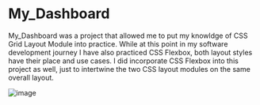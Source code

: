 # My_Dashboard
My_Dashboard was a project that allowed me to put my knowldge of CSS Grid Layout Module into practice.
While at this point in my software development journey I have also practiced CSS Flexbox, both layout styles have their
place and use cases. I did incorporate CSS Flexbox into this project as well, just to intertwine the two CSS layout modules
on the same overall layout.

![image](https://user-images.githubusercontent.com/103713915/209180673-ff4e1ea2-cf86-465a-b28b-a0a4ff307509.png)

